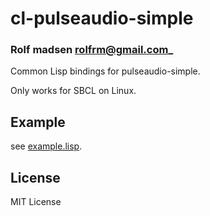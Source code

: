 # cl-pulseaudio-simple
### Rolf madsen <rolfrm@gmail.com>_

Common Lisp bindings for pulseaudio-simple.

Only works for SBCL on Linux.

## Example

see [example.lisp](example.lisp).

## License

MIT License

